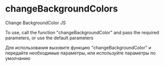 # changeBackgroundColors
Change BackgroundColor JS

To use, call the function "changeBackgroundColor" and pass the required parameters, or use the default parameters

Для использования вызовите функцию "changeBackgroundColor" и передайте необходимые параметры, или используйте параметры по умолчанию
